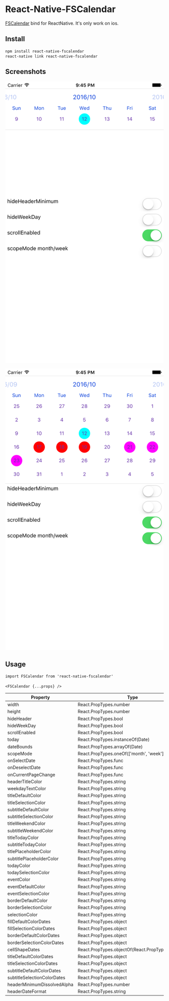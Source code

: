 # React-Native-FSCalendar
[FSCalendar](https://github.com/WenchaoD/FSCalendar) bind for ReactNative. It's only work on ios.

## Install

```
npm install react-native-fscalendar
react-native link react-native-fscalendar
```

## Screenshots

![screen1](screenshot/screen1.png)

![screen2](screenshot/screen2.png)


## Usage

```
import FSCalendar from 'react-native-fscalendar'

<FSCalendar {...props} />
```

| Property | Type | Default |
|---------------|----------|--------------|
| width | React.PropTypes.number | SCREEN_WIDTH |
| height | React.PropTypes.number | 280 |
| hideHeader | React.PropTypes.bool | true |
| hideWeekDay | React.PropTypes.bool | false |
| scrollEnabled | React.PropTypes.bool | true |
| today | React.PropTypes.instanceOf(Date) | null |
| dateBounds | React.PropTypes.arrayOf(Date) | |
| scopeMode | React.PropTypes.oneOf(['month', 'week']) | month |
| onSelectDate | React.PropTypes.func | |
| onDeselectDate | React.PropTypes.func | |
| onCurrentPageChange | React.PropTypes.func | |
| headerTitleColor | React.PropTypes.string | |
| weekdayTextColor | React.PropTypes.string | |
| titleDefaultColor | React.PropTypes.string | |
| titleSelectionColor | React.PropTypes.string | |
| subtitleDefaultColor | React.PropTypes.string | |
| subtitleSelectionColor | React.PropTypes.string | |
| titleWeekendColor | React.PropTypes.string | |
| subtitleWeekendColor | React.PropTypes.string | |
| titleTodayColor | React.PropTypes.string | |
| subtitleTodayColor | React.PropTypes.string | |
| titlePlaceholderColor | React.PropTypes.string | |
| subtitlePlaceholderColor | React.PropTypes.string | |
| todayColor | React.PropTypes.string | |
| todaySelectionColor | React.PropTypes.string | |
| eventColor | React.PropTypes.string | |
| eventDefaultColor | React.PropTypes.string | |
| eventSelectionColor | React.PropTypes.string | |
| borderDefaultColor | React.PropTypes.string | |
| borderSelectionColor | React.PropTypes.string | |
| selectionColor | React.PropTypes.string | |
| fillDefaultColorDates | React.PropTypes.object | |
| fillSelectionColorDates | React.PropTypes.object | |
| borderDefaultColorDates | React.PropTypes.object | |
| borderSelectionColorDates | React.PropTypes.object | |
| cellShapeDates | React.PropTypes.objectOf(React.PropTypes.number) | |
| titleDefaultColorDates | React.PropTypes.object | |
| titleSelectionColorDates | React.PropTypes.object | |
| subtitleDefaultColorDates | React.PropTypes.object | |
| subtitleSelectionColorDates | React.PropTypes.object | |
| headerMinimumDissolvedAlpha | React.PropTypes.number | |
| headerDateFormat | React.PropTypes.string | |
